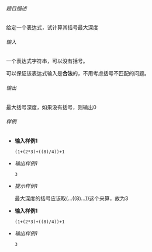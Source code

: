 ###### 题目描述
给定一个表达式，试计算其括号最大深度

###### 输入

一个表达式字符串，可以没有括号。

可以保证该表达式输入是**合法**的，不用考虑括号不匹配的问题。

###### 输出

最大括号深度，如果没有括号，则输出0

###### 样例

- **输入样例1**

  ```
  (1+(2*3)+((8)/4))+1
  ```

- *输出样例1*

  ```
  3
  ```

- *提示样例1*

  最大深度的括号应该取(...((8)...))这个来算，故为3


- **输入样例1**

  ```
  (1+(2*3)+((8)/4))+1
  ```

- *输出样例1*

  ```
  3
  ```


